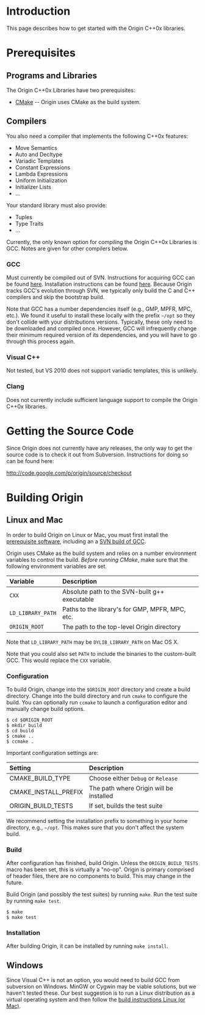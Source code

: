 # Introduction #
This page describes how to get started with the Origin C++0x libraries.

# Prerequisites #
## Programs and Libraries ##
The Origin C++0x Libraries have two prerequisites:

  * [CMake](http://www.cmake.org/) -- Origin uses CMake as the build system.

## Compilers ##
You also need a compiler that implements the following C++0x features:

  * Move Semantics
  * Auto and Decltype
  * Variadic Templates
  * Constant Expressions
  * Lambda Expressions
  * Uniform Initialization
  * Initializer Lists
  * ...

Your standard library must also provide:

  * Tuples
  * Type Traits
  * ...

Currently, the only known option for compiling the Origin C++0x Libraries is GCC. Notes are given for other compilers below.

### GCC ###
Must currently be compiled out of SVN. Instructions for acquiring GCC can be found [here](http://gcc.gnu.org/svn.html). Installation instructions can be found [here](http://gcc.gnu.org/install/). Because Origin tracks GCC's evolution through SVN, we typically only build the C and C++ compilers and skip the bootstrap build.

Note that GCC has a number dependencies itself (e.g., GMP, MPFR, MPC, etc.). We found it useful to install these locally with the prefix `~/opt` so they don't collide with your distributions versions. Typically, these only need to be downloaded and compiled once. However, GCC will infrequently change their minimum required version of its dependencies, and you will have to go through this process again.


### Visual C++ ###
Not tested, but VS 2010 does not support variadic templates, this is unlikely.

### Clang ###
Does not currently include sufficient language support to compile the Origin C++0x libraries.

# Getting the Source Code #
Since Origin does not currently have any releases, the only way to get the source code is to check it out from Subversion. Instructions for doing so can be found here:

http://code.google.com/p/origin/source/checkout


# Building Origin #

## Linux and Mac ##
In order to build Origin on Linux or Mac, you must first install the [prerequisite software](#Prerequisites.md), including an a [SVN build of GCC](#GCC.md).

Origin uses CMake as the build system and relies on a number environment variables to control the build. _Before running CMake_, make sure that the following environment variables are set.

| **Variable** | **Description** |
|:-------------|:----------------|
| `CXX` | Absolute path to the SVN-built g++ executable |
| `LD_LIBRARY_PATH` | Paths to the library's for GMP, MPFR, MPC, etc. |
| `ORIGIN_ROOT` | The path to the top-level Origin directory |

Note that `LD_LIBRARY_PATH` may be `DYLIB_LIBRARY_PATH` on Mac OS X.

Note that you could also set `PATH` to include the binaries to the custom-built GCC. This would replace the `CXX` variable.

### Configuration ###
To build Origin, change into the `$ORIGIN_ROOT` directory and create a build directory. Change into the build directory and run `cmake` to configure the build. You can optionally run `ccmake` to launch a configuration editor and manually change build options.

```
$ cd $ORIGIN_ROOT
$ mkdir build
$ cd build
$ cmake ..
$ ccmake .
```

Important configuration settings are:

| **Setting** | **Description** |
|:------------|:----------------|
| CMAKE\_BUILD\_TYPE | Choose either `Debug` or `Release` |
| CMAKE\_INSTALL\_PREFIX | The path where Origin will be installed |
| ORIGIN\_BUILD\_TESTS | If set, builds the test suite |

We recommend setting the installation prefix to something in your home directory, e.g., `~/opt`. This makes sure that you don't affect the system build.

### Build ###
After configuration has finished, build Origin. Unless the `ORIGIN_BUILD_TESTS` macro has been set, this is virtually a "no-op". Origin is primary comprised of header files, there are no components to build. This may change in the future.

Build Origin (and possibly the test suites) by running `make`. Run the test suite by running `make test`.

```
$ make
$ make test
```

### Installation ###
After building Origin, it can be installed by running `make install`.

## Windows ##
Since Visual C++ is not an option, you would need to build GCC from subversion on Windows. MinGW or Cygwin may be viable solutions, but we haven't tested these. Our best suggestion is to run a Linux distribution as a virtual operating system and then follow the [build instructions Linux (or Mac)](#Linux_and_Mac.md).